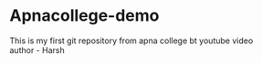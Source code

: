 # Apnacollege-demo
This is my first git repository from apna college bt youtube video <br/>
author - Harsh

